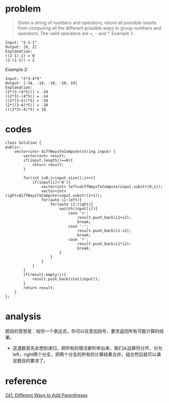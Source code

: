 # problem
>Given a string of numbers and operators, return all possible results from computing all the different possible ways to group numbers and operators. The valid operators are +, - and *.
Example 1:
```
Input: "2-1-1"
Output: [0, 2]
Explanation: 
((2-1)-1) = 0 
(2-(1-1)) = 2
```
Example 2:
```
Input: "2*3-4*5"
Output: [-34, -14, -10, -10, 10]
Explanation: 
(2*(3-(4*5))) = -34 
((2*3)-(4*5)) = -14 
((2*(3-4))*5) = -10 
(2*((3-4)*5)) = -10 
(((2*3)-4)*5) = 10

```

# codes

```
class Solution {
public:
    vector<int> diffWaysToCompute(string input) {
        vector<int> result;
        if(input.length()==0){
            return result;
        }
        
        for(int i=0;i<input.size();i++){
            if(input[i]<'0'){
                vector<int> left=diffWaysToCompute(input.substr(0,i));
                vector<int> right=diffWaysToCompute(input.substr(i+1));
                for(auto i1:left){
                    for(auto i2:right){
                        switch(input[i]){
                            case '+':
                                result.push_back(i1+i2);
                                break;
                            case '-':
                                result.push_back(i1-i2);
                                break;
                            case '*':
                                result.push_back(i1*i2);
                                break;
                        }
                    }
                }
            }
        }
        if(result.empty()){
            result.push_back(stoi(input));
        }
        return result;
    }
};
```

# analysis
题目的意思是：给你一个表达式，你可以任意加括号，要求返回所有可能计算的结果。
- 这道题首先会想到递归，把所有的情况都列举出来，我们从运算符分开，分为left，right两个分支，把两个分支的所有的计算结果合并，组合然后就可以满足题目的要求了。

# reference

[241. Different Ways to Add Parentheses][1]

[1]: https://leetcode.com/problems/different-ways-to-add-parentheses/discuss/66331/C++-4ms-Recursive-and-DP-solution-with-brief-explanation